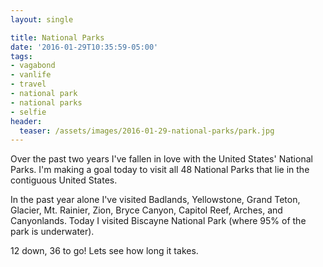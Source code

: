 ```yaml
---
layout: single

title: National Parks
date: '2016-01-29T10:35:59-05:00'
tags:
- vagabond
- vanlife
- travel
- national park
- national parks
- selfie
header:
  teaser: /assets/images/2016-01-29-national-parks/park.jpg
---
```


Over the past two years I've fallen in love with the United States' National Parks. I'm making a goal today to visit all 48 National Parks that lie in the contiguous United States.

In the past year alone I've visited Badlands, Yellowstone, Grand Teton, Glacier, Mt. Rainier, Zion, Bryce Canyon, Capitol Reef, Arches, and Canyonlands. Today I visited Biscayne National Park (where 95% of the park is underwater).

12 down, 36 to go! Lets see how long it takes.
